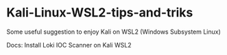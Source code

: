 # Kali-Linux-WSL2-tips-and-triks
Some useful suggestion to enjoy Kali on WSL2 (Windows Subsystem Linux)

Docs:
Install Loki IOC Scanner on Kali WSL2
